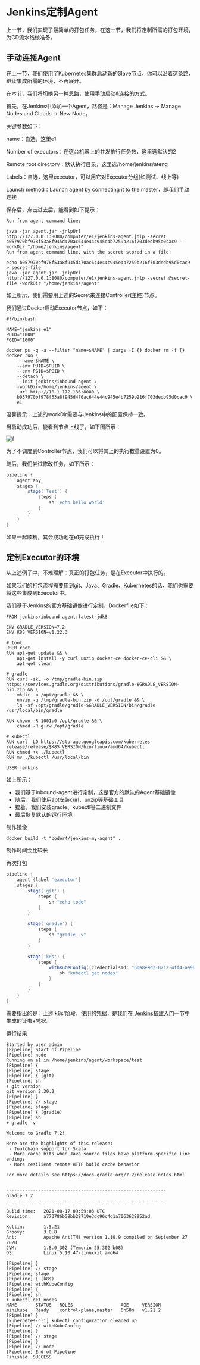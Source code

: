 # Jenkins定制Agent

上一节，我们实现了最简单的打包任务，在这一节，我们将定制所需的打包环境，为CD流水线做准备。

## 手动连接Agent

在上一节，我们使用了Kubernetes集群启动新的Slave节点，你可以沿着这条路，继续集成所需的环境，不再展开。

在本节，我们将切换另一种思路，使用手动启动&连接的方式。

首先，在Jenkins中添加一个Agent，路径是：Manage Jenkins -> Manage Nodes and Clouds -> New Node。

关键参数如下：

name：自选，这里e1

Number of executors：在这台机器上的并发执行任务数，这里选默认的2

Remote root directory：默认执行目录，这里选/home/jenkins/ateng

Labels：自选，这里executor，可以用它对Executor分组(如测试、线上等)

Launch method：Launch agent by connecting it to the master，即我们手动连接

保存后，点击进去后，能看到如下提示：

```shell
Run from agent command line:

java -jar agent.jar -jnlpUrl http://127.0.0.1:8080/computer/e1/jenkins-agent.jnlp -secret b057970bf978f53a8f945d470ac644e44c945e4b7259b216f703dedb95d0cac9 -workDir "/home/jenkins/agent"
Run from agent command line, with the secret stored in a file:

echo b057970bf978f53a8f945d470ac644e44c945e4b7259b216f703dedb95d0cac9 > secret-file
java -jar agent.jar -jnlpUrl http://127.0.0.1:8080/computer/e1/jenkins-agent.jnlp -secret @secret-file -workDir "/home/jenkins/agent"
```

如上所示，我们需要用上述的Secret来连接Controller(主控)节点。

我们通过Docker启动Executor节点，如下：

```shell
#!/bin/bash

NAME="jenkins_e1"
PUID="1000"
PGID="1000"

docker ps -q -a --filter "name=$NAME" | xargs -I {} docker rm -f {}
docker run \
    --name $NAME \
    --env PUID=$PUID \
    --env PGID=$PGID \
    --detach \
    --init jenkins/inbound-agent \
    -workDir=/home/jenkins/agent \
    -url http://10.1.172.136:8080 \
    b057970bf978f53a8f945d470ac644e44c945e4b7259b216f703dedb95d0cac9 \
    e1
```

温馨提示：上述的workDir需要与Jenkins中的配置保持一致。

当启动成功后，能看到节点上线了，如下图所示：

![f](https://image.xiaoxiaofeng.site/blog/2023/05/18/xxf-20230518102802.png?xxfjava)

为了不调度到Controller节点，我们可以将其上的执行数量设置为0。

随后，我们尝试修改任务，如下所示：

```groovy
pipeline {
    agent any 
    stages {
        stage('Test') { 
            steps {
                sh 'echo hello world'
            }
        }
    }
}
```

如果一起顺利，其会成功地在e1完成执行！

## 定制Executor的环境

从上述例子中，不难理解：真正的打包任务，是在Executor中执行的。

如果我们的打包流程需要用到git、Java、Gradle、Kubernetes的话，我们也需要将这些集成到Executor中。

我们基于Jenkins的官方基础镜像进行定制，Dockerfile如下：

```shell
FROM jenkins/inbound-agent:latest-jdk8

ENV GRADLE_VERSION=7.2
ENV K8S_VERSION=v1.22.3

# tool
USER root
RUN apt-get update && \
    apt-get install -y curl unzip docker-ce docker-ce-cli && \
    apt-get clean

# gradle
RUN curl -skL -o /tmp/gradle-bin.zip https://services.gradle.org/distributions/gradle-$GRADLE_VERSION-bin.zip && \
    mkdir -p /opt/gradle && \
    unzip -q /tmp/gradle-bin.zip -d /opt/gradle && \
    ln -sf /opt/gradle/gradle-$GRADLE_VERSION/bin/gradle /usr/local/bin/gradle

RUN chown -R 1001:0 /opt/gradle && \
    chmod -R g+rw /opt/gradle

# kubectl
RUN curl -LO https://storage.googleapis.com/kubernetes-release/release/$K8S_VERSION/bin/linux/amd64/kubectl
RUN chmod +x ./kubectl
RUN mv ./kubectl /usr/local/bin

USER jenkins
```

如上所示：

- 我们基于inbound-agent进行定制，这是官方的默认的Agent基础镜像
- 随后，我们使用apt安装curl、unzip等基础工具
- 接着，我们安装gradle、kubectl等二进制文件
- 最后恢复默认的运行环境

制作镜像

```shell
docker build -t "coder4/jenkins-my-agent" .
```

制作时间会比较长

再次打包

```groovy
pipeline {
    agent {label 'executor'} 
    stages {
        stage('git') {
            steps {
                sh "echo todo"
            }
        }

        stage('gradle') {
            steps {
                sh "gradle -v"
            }    
        }

        stage('k8s') { 
            steps {
                withKubeConfig([credentialsId: "60a8e9d2-0212-4ff4-aa98-f46fced97121",serverUrl: "https://kubernetes:6443"]) {
                    sh "kubectl get nodes"
                }
            }
        }
    }
}
```

需要指出的是：上述'k8s'阶段，使用的凭据，是我们在[ Jenkins搭建入门](./jenkins-k8s.md)一节中生成的证书+凭据。

运行结果

```shell
Started by user admin
[Pipeline] Start of Pipeline
[Pipeline] node
Running on e1 in /home/jenkins/agent/workspace/test
[Pipeline] {
[Pipeline] stage
[Pipeline] { (git)
[Pipeline] sh
+ git version
git version 2.30.2
[Pipeline] }
[Pipeline] // stage
[Pipeline] stage
[Pipeline] { (gradle)
[Pipeline] sh
+ gradle -v

Welcome to Gradle 7.2!

Here are the highlights of this release:
 - Toolchain support for Scala
 - More cache hits when Java source files have platform-specific line endings
 - More resilient remote HTTP build cache behavior

For more details see https://docs.gradle.org/7.2/release-notes.html


------------------------------------------------------------
Gradle 7.2
------------------------------------------------------------

Build time:   2021-08-17 09:59:03 UTC
Revision:     a773786b58bb28710e3dc96c4d1a7063628952ad

Kotlin:       1.5.21
Groovy:       3.0.8
Ant:          Apache Ant(TM) version 1.10.9 compiled on September 27 2020
JVM:          1.8.0_302 (Temurin 25.302-b08)
OS:           Linux 5.10.47-linuxkit amd64

[Pipeline] }
[Pipeline] // stage
[Pipeline] stage
[Pipeline] { (k8s)
[Pipeline] withKubeConfig
[Pipeline] {
[Pipeline] sh
+ kubectl get nodes
NAME       STATUS   ROLES                  AGE     VERSION
minikube   Ready    control-plane,master   6h58m   v1.21.2
[Pipeline] }
[kubernetes-cli] kubectl configuration cleaned up
[Pipeline] // withKubeConfig
[Pipeline] }
[Pipeline] // stage
[Pipeline] }
[Pipeline] // node
[Pipeline] End of Pipeline
Finished: SUCCESS
```
